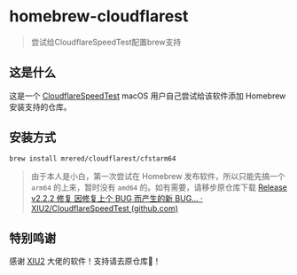 # homebrew-cloudflarest
> 尝试给CloudflareSpeedTest配置brew支持

## 这是什么

这是一个 [CloudflareSpeedTest](https://github.com/XIU2/CloudflareSpeedTest) macOS 用户自己尝试给该软件添加 Homebrew 安装支持的仓库。

## 安装方式

```shell
brew install mrered/cloudflarest/cfstarm64
```

> 由于本人是小白，第一次尝试在 Homebrew 发布软件，所以只能先搞一个 `arm64` 的上来，暂时没有 `amd64` 的。如有需要，请移步原仓库下载  [Release v2.2.2 修复 因修复上个 BUG 而产生的新 BUG... · XIU2/CloudflareSpeedTest (github.com)](https://github.com/XIU2/CloudflareSpeedTest/releases/tag/v2.2.2) 

## 特别鸣谢

感谢 [XIU2](https://github.com/XIU2) 大佬的软件！支持请去原仓库🌟！
